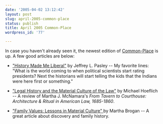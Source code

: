 ```yaml
---
date: '2005-04-02 13:12:42'
layout: post
slug: april-2005-common-place
status: publish
title: April 2005 Common-Place
wordpress_id: '77'

---
```


In case you haven't already seen it, the newest edition of [Common-Place](http://www.common-place.org) is up. A few good articles are below:






  * ["History Made Me Liberal"](http://www.common-place.org/publick/200504.shtml) by Jeffrey L. Pasley -- My favorite lines: "What is the world coming to when political scientists start rating presidents? Next the historians will start telling the kids that the Indians were here first or something."


  * ["Legal History and the Material Culture of the Law"](http://common-place.org/vol-05/no-03/reviews/hoeflich.shtml) by Michael Hoeflich -- A review of Martha J. McNamara's _From Tavern to Courthouse: Architecture & Ritual in American Law, 1685-1860_.


  * ["Family Values: Lessons in Material Culture" ](http://common-place.org/vol-05/no-03/brogan/index.shtml)by Martha Brogan -- A great article about discovery and family history.


